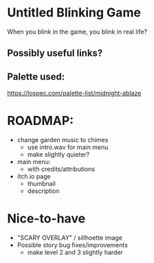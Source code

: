 # Untitled Blinking Game
When you blink in the game, you blink in real life?

## Possibly useful links?

## Palette used:
https://lospec.com/palette-list/midnight-ablaze

# ROADMAP:
 - change garden music to chimes
    - use intro.wav for main menu
    - make slightly quieter?
 - main menu: 
    - with credits/attributions
 - itch.io page
    - thumbnail
    - description

# Nice-to-have
 - "SCARY OVERLAY" / sillhoette image
 - Possible story bug fixes/improvements
    - make level 2 and 3 slightly harder
